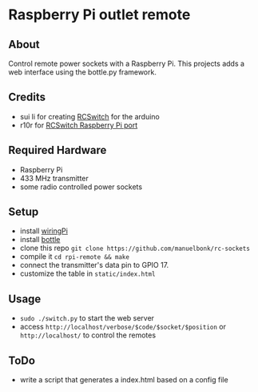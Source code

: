 Raspberry Pi outlet remote
===

About
---

Control remote power sockets with a Raspberry Pi. This projects adds a web interface using the bottle.py framework.

Credits
---

+ sui li for creating [RCSwitch](https://code.google.com/p/rc-switch/) for the arduino
+ r10r for [RCSwitch Raspberry Pi port](https://github.com/r10r/rcswitch-pi)

Required Hardware
---

+ Raspberry Pi
+ 433 MHz transmitter
+ some radio controlled power sockets

Setup
---

+ install [wiringPi](https://projects.drogon.net/raspberry-pi/wiringpi/download-and-install/)
+ install [bottle](http://bottlepy.org/docs/dev/index.html)
+ clone this repo `git clone https://github.com/manuelbonk/rc-sockets`
+ compile it `cd rpi-remote && make`
+ connect the transmitter's data pin to GPIO 17.
+ customize the table in `static/index.html`

Usage
---

+ `sudo ./switch.py` to start the web server
+ access `http://localhost/verbose/$code/$socket/$position` or `http://localhost/` to control the remotes

ToDo
---

+ write a script that generates a index.html based on a config file
